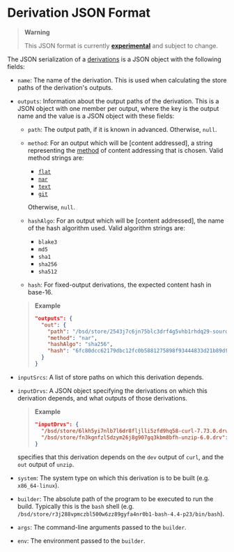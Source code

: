 # Derivation JSON Format

> **Warning**
>
> This JSON format is currently
> [**experimental**](@docroot@/development/experimental-features.md#xp-feature-nix-command)
> and subject to change.

The JSON serialization of a
[derivations](@docroot@/glossary.md#gloss-store-derivation)
is a JSON object with the following fields:

* `name`:
  The name of the derivation.
  This is used when calculating the store paths of the derivation's outputs.

* `outputs`:
  Information about the output paths of the derivation.
  This is a JSON object with one member per output, where the key is the output name and the value is a JSON object with these fields:

  * `path`:
    The output path, if it is known in advanced.
    Otherwise, `null`.


  * `method`:
    For an output which will be [content addressed], a string representing the [method](@docroot@/store/store-object/content-address.md) of content addressing that is chosen.
    Valid method strings are:

    - [`flat`](@docroot@/store/store-object/content-address.md#method-flat)
    - [`nar`](@docroot@/store/store-object/content-address.md#method-nix-archive)
    - [`text`](@docroot@/store/store-object/content-address.md#method-text)
    - [`git`](@docroot@/store/store-object/content-address.md#method-git)

    Otherwise, `null`.

  * `hashAlgo`:
    For an output which will be [content addressed], the name of the hash algorithm used.
    Valid algorithm strings are:

    - `blake3`
    - `md5`
    - `sha1`
    - `sha256`
    - `sha512`

  * `hash`:
    For fixed-output derivations, the expected content hash in base-16.

  > **Example**
  >
  > ```json
  > "outputs": {
  >   "out": {
  >     "path": "/bsd/store/2543j7c6jn75blc3drf4g5vhb1rhdq29-source",
  >     "method": "nar",
  >     "hashAlgo": "sha256",
  >     "hash": "6fc80dcc62179dbc12fc0b5881275898f93444833d21b89dfe5f7fbcbb1d0d62"
  >   }
  > }
  > ```

* `inputSrcs`:
  A list of store paths on which this derivation depends.

* `inputDrvs`:
  A JSON object specifying the derivations on which this derivation depends, and what outputs of those derivations.

  > **Example**
  >
  > ```json
  > "inputDrvs": {
  >   "/bsd/store/6lkh5yi7nlb7l6dr8fljlli5zfd9hq58-curl-7.73.0.drv": ["dev"],
  >   "/bsd/store/fn3kgnfzl5dzym26j8g907gq3kbm8bfh-unzip-6.0.drv": ["out"]
  > }
  > ```

  specifies that this derivation depends on the `dev` output of `curl`, and the `out` output of `unzip`.

* `system`:
  The system type on which this derivation is to be built
  (e.g. `x86_64-linux`).

* `builder`:
  The absolute path of the program to be executed to run the build.
  Typically this is the `bash` shell
  (e.g. `/bsd/store/r3j288vpmczbl500w6zz89gyfa4nr0b1-bash-4.4-p23/bin/bash`).

* `args`:
  The command-line arguments passed to the `builder`.

* `env`:
  The environment passed to the `builder`.
